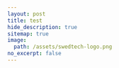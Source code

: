 ```yaml
---
layout: post
title: test
hide_description: true
sitemap: true
image: 
  path: /assets/swedtech-logo.png
no_excerpt: false
---
```

